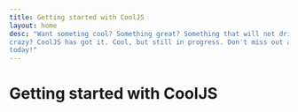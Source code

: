 ```yaml
---
title: Getting started with CoolJS
layout: home
desc: "Want someting cool? Something great? Something that will not drive you
crazy? CoolJS has got it. Cool, but still in progress. Don't miss out and start
today!"
---
```


# Getting started with CoolJS
